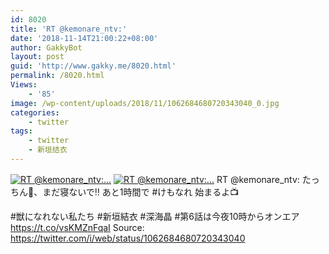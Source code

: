 ```yaml
---
id: 8020
title: 'RT @kemonare_ntv:'
date: '2018-11-14T21:00:22+08:00'
author: GakkyBot
layout: post
guid: 'http://www.gakky.me/8020.html'
permalink: /8020.html
Views:
    - '85'
image: /wp-content/uploads/2018/11/1062684680720343040_0.jpg
categories:
    - twitter
tags:
    - twitter
    - 新垣结衣
---
```


[![RT @kemonare_ntv:...](http://www.yui-aragaki.org/wp-content/uploads/2018/11/1062684680720343040_0.jpg)](http://www.yui-aragaki.org/wp-content/uploads/2018/11/1062684680720343040_0.jpg)
[![RT @kemonare_ntv:...](http://www.yui-aragaki.org/wp-content/uploads/2018/11/1062684680720343040_1.jpg)](http://www.yui-aragaki.org/wp-content/uploads/2018/11/1062684680720343040_1.jpg)
RT @kemonare\_ntv: たっちん🐰、まだ寝ないで‼️
あと1時間で #けもなれ 始まるよ📺

\#獣になれない私たち
\#新垣結衣 #深海晶
\#第6話は今夜10時からオンエア https://t.co/vsKMZnFqaI
Source: <https://twitter.com/i/web/status/1062684680720343040>

